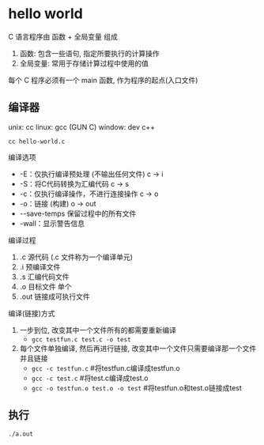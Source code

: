 # hello world

C 语言程序由 函数 + 全局变量 组成

1. 函数: 包含一些语句, 指定所要执行的计算操作
2. 全局变量: 常用于存储计算过程中使用的值

每个 C 程序必须有一个 main 函数, 作为程序的起点(入口文件)

## 编译器

unix: cc
linux: gcc (GUN C)
window: dev c++

`cc hello-world.c`

编译选项

- -E：仅执行编译预处理 (不输出任何文件) c -> i
- -S：将C代码转换为汇编代码 c -> s
- -c：仅执行编译操作，不进行连接操作 c -> o
- -o：链接 (构建) o -> out
- --save-temps 保留过程中的所有文件
- -wall：显示警告信息

编译过程

1. .c 源代码 (.c 文件称为一个编译单元)
2. .i 预编译文件
3. .s 汇编代码文件
4. .o 目标文件 单个
5. .out 链接成可执行文件

编译(链接)方式

1. 一步到位, 改变其中一个文件所有的都需要重新编译
    - `gcc testfun.c test.c -o test`
2. 每个文件单独编译, 然后再进行链接, 改变其中一个文件只需要编译那一个文件并且链接
    - `gcc -c testfun.c`    #将testfun.c编译成testfun.o
    - `gcc -c test.c`       #将test.c编译成test.o
    - `gcc -o testfun.o test.o -o test`    #将testfun.o和test.o链接成test

## 执行

`./a.out`
